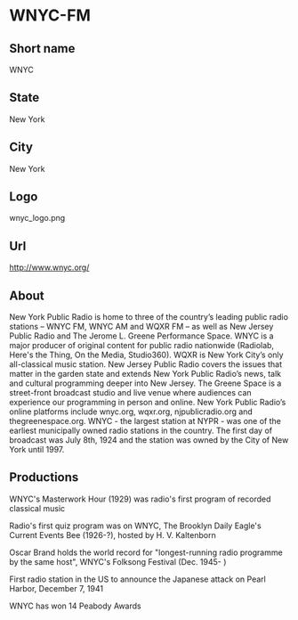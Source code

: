# WNYC-FM

## Short name

WNYC

## State

New York

## City

New York

## Logo

wnyc\_logo.png

## Url

http://www.wnyc.org/

## About

New York Public Radio is home to three of the country’s leading public
radio stations – WNYC FM, WNYC AM and WQXR FM – as well as New Jersey Public Radio
and The Jerome L. Greene Performance Space. WNYC is a major producer of original
content for public radio nationwide (Radiolab, Here's the Thing, On the Media,
Studio360). WQXR is New York City’s only all-classical music station. New Jersey
Public Radio covers the issues that matter in the garden state and extends New
York Public Radio’s news, talk and cultural programming deeper into New Jersey.
The Greene Space is a street-front broadcast studio and live venue where audiences
can experience our programming in person and online. New York Public Radio’s online
platforms include wnyc.org, wqxr.org, njpublicradio.org and thegreenespace.org.
WNYC - the largest station at NYPR - was one of the earliest municipally owned
radio stations in the country. The first day of broadcast was July 8th, 1924 and
the station was owned by the City of New York until 1997.


## Productions

WNYC's Masterwork Hour (1929) was radio's first program of recorded
classical music

Radio's first quiz program was on WNYC, The Brooklyn Daily Eagle's
Current Events Bee (1926-?), hosted by H. V. Kaltenborn

Oscar Brand holds the
world record for "longest-running radio programme by the same host", WNYC's
Folksong Festival (Dec. 1945- )

First radio station in the US to announce the
Japanese attack on Pearl Harbor, December 7, 1941

WNYC has won 14 Peabody Awards

